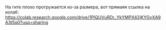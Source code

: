 На гите плохо прогружается из-за размера, вот прямаяя ссылка на колаб:
https://colab.research.google.com/drive/1PlQUVuRDr_YkYMPX42jKYGvXA9A3t5q0?usp=sharing

